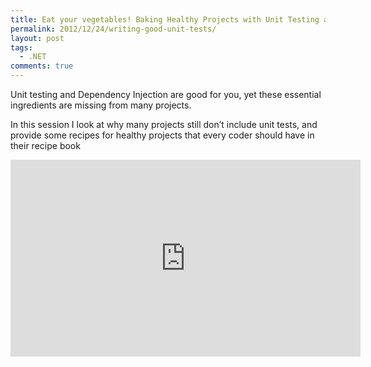 ```yaml
---
title: Eat your vegetables! Baking Healthy Projects with Unit Testing and Dependency Injection
permalink: 2012/12/24/writing-good-unit-tests/
layout: post
tags:
  - .NET
comments: true
---
```


Unit testing and Dependency Injection are good for you, yet these essential ingredients are missing from many projects.

In this session I look at why many projects still don’t include unit tests, and provide some recipes for healthy projects that every coder should have in their recipe book

<iframe width="560" height="315" src="https://www.youtube.com/embed/kO8xmfahS5Y" frameborder="0" allow="accelerometer; autoplay; encrypted-media; gyroscope; picture-in-picture" allowfullscreen></iframe>